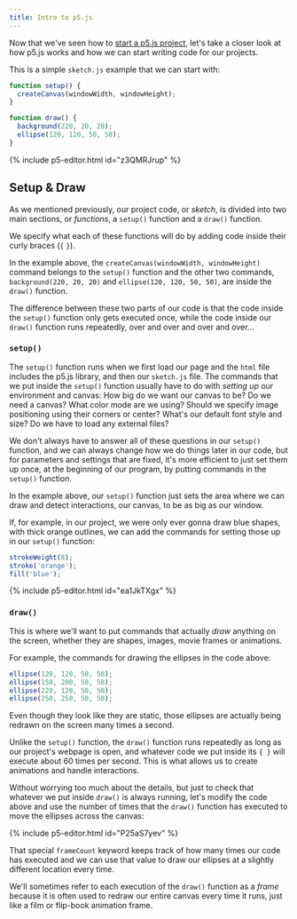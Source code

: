 ```yaml
---
title: Intro to p5.js
---
```

Now that we've seen how to [start a p5.js project](../p5-setup/), let's take a closer look at how p5.js works and how we can start writing code for our projects.

This is a simple `sketch.js` example that we can start with:

```js
function setup() {
  createCanvas(windowWidth, windowHeight);
}

function draw() {
  background(220, 20, 20);
  ellipse(120, 120, 50, 50);
}
```

{% include p5-editor.html id="z3QMRJrup" %}

## Setup & Draw

As we mentioned previously, our project code, or *sketch*, is divided into two main sections, or *functions*, a `setup()` function and a `draw()` function.

We specify what each of these functions will do by adding code inside their curly braces (`{` `}`).

In the example above, the `createCanvas(windowWidth, windowHeight)` command belongs to the `setup()` function and the other two commands, `background(220, 20, 20)` and `ellipse(120, 120, 50, 50)`, are inside the `draw()` function.

The difference between these two parts of our code is that the code inside the `setup()` function only gets executed once, while the code inside our `draw()` function runs repeatedly, over and over and over and over...

### `setup()`
The `setup()` function runs when we first load our page and the `html` file includes the p5.js library, and then our `sketch.js` file. The commands that we put inside the `setup()` function usually have to do with *setting up* our environment and canvas: How big do we want our canvas to be? Do we need a canvas? What color mode are we using? Should we specify image positioning using their corners or center? What's our default font style and size? Do we have to load any external files?

We don't always have to answer all of these questions in our `setup()` function, and we can always change how we do things later in our code, but for parameters and settings that are fixed, it's more efficient to just set them up once, at the beginning of our program, by putting commands in the `setup()` function.

In the example above, our `setup()` function just sets the area where we can draw and detect interactions, our canvas, to be as big as our window.

If, for example, in our project, we were only ever gonna draw blue shapes, with thick orange outlines, we can add the commands for setting those up in our `setup()` function:

```js
strokeWeight(8);
stroke('orange');
fill('blue');
```

{% include p5-editor.html id="ea1JkTXgx" %}

### `draw()`
This is where we'll want to put commands that actually *draw* anything on the screen, whether they are shapes, images, movie frames or animations.

For example, the commands for drawing the ellipses in the code above:

```js
ellipse(120, 120, 50, 50);
ellipse(150, 200, 50, 50);
ellipse(220, 120, 50, 50);
ellipse(250, 250, 50, 50);
```

Even though they look like they are static, those ellipses are actually being redrawn on the screen many times a second.

Unlike the `setup()` function, the `draw()` function runs repeatedly as long as our project's webpage is open, and whatever code we put inside its `{ }` will execute about 60 times per second. This is what allows us to create animations and handle interactions.

Without worrying too much about the details, but just to check that whatever we put inside `draw()` is always running, let's modify the code above and use the number of times that the `draw()` function has executed to move the ellipses across the canvas:

{% include p5-editor.html id="P25aS7yev" %}

That special `frameCount` keyword keeps track of how many times our code has executed and we can use that value to draw our ellipses at a slightly different location every time.

We'll sometimes refer to each execution of the `draw()` function as a *frame* because it is often used to redraw our entire canvas every time it runs, just like a film or flip-book animation frame.
